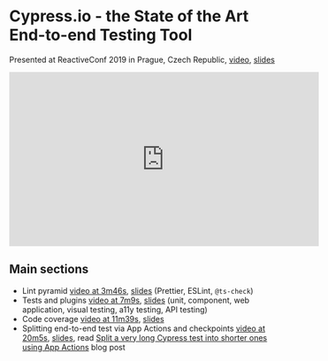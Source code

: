 # Cypress.io - the State of the Art End-to-end Testing Tool

Presented at ReactiveConf 2019 in Prague, Czech Republic, [video][video], [slides][slides]

<center>
  <iframe width="560" height="315" src="https://www.youtube.com/embed/JL3QKQO80fs" frameborder="0" allow="accelerometer; autoplay; encrypted-media; gyroscope; picture-in-picture" allowfullscreen></iframe>
</center>

## Main sections

- Lint pyramid [video at 3m46s](https://youtu.be/JL3QKQO80fs?t=226), [slides](https://slides.com/bahmutov/state-of-the-art/#/lint-pyramid) (Prettier, ESLint, `@ts-check`)
- Tests and plugins [video at 7m9s](https://youtu.be/JL3QKQO80fs?t=429), [slides](https://slides.com/bahmutov/state-of-the-art/#/only-tests) (unit, component, web application, visual testing, a11y testing, API testing)
- Code coverage [video at 11m39s](https://youtu.be/JL3QKQO80fs?t=699), [slides](https://slides.com/bahmutov/state-of-the-art/#/code-coverage)
- Splitting end-to-end test via App Actions and checkpoints [video at 20m5s](https://youtu.be/JL3QKQO80fs?t=1205), [slides](https://slides.com/bahmutov/state-of-the-art/#/test-length), read [Split a very long Cypress test into shorter ones using App Actions](https://www.cypress.io/blog/2019/10/29/split-a-very-long-cypress-test-into-shorter-ones-using-app-actions/) blog post

[video]: https://www.youtube.com/watch?v=JL3QKQO80fs
[slides]: https://slides.com/bahmutov/state-of-the-art/
